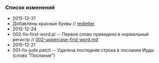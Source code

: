 ### Список изменений
* 2015-12-31 
 * Добавлены красные буквы // [redletter](https://github.com/sopov/rst/tree/master/redletter)
* 2015-12-24
 * 002-fix-first-word.pl -- Первое слово приведено в нормальный регистр // [002-uppercase-first-word.md](https://github.com/sopov/rst/blob/master/issues/002-uppercase-first-word.md)
* 2015-12-21
 * 001-fix-jude.patch -- Удалена последняя строка в послании Иуды (слово "Послание") 
